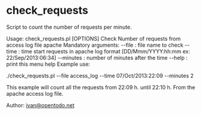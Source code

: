 check_requests
==============
Script to count the number of requests per minute.

Usage: check_requests.pl [OPTIONS]
          Check Number of requests from access log file apache
          Mandatory arguments:
                  --file : file name to check
                  --time  : time start requests in apache log format [DD/Mmm/YYYY:hh:mm ex: 22/Sep/2013:06:34]
                  --minutes : number of minutes after the time
                  --help     : print this menu help
Example use:

./check_requests.pl --file access_log --time 07/Oct/2013:22:09 --minutes 2

This example will count all the requests from 22:09 h. until 22:10 h. From the apache access log file.

Author: ivan@opentodo.net
